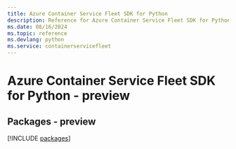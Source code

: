 ```yaml
---
title: Azure Container Service Fleet SDK for Python
description: Reference for Azure Container Service Fleet SDK for Python
ms.date: 08/16/2024
ms.topic: reference
ms.devlang: python
ms.service: containerservicefleet
---
```

# Azure Container Service Fleet SDK for Python - preview
## Packages - preview
[!INCLUDE [packages](container-service-fleet-index.md)]